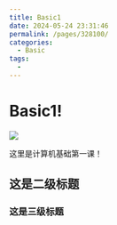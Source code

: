 ```yaml
---
title: Basic1
date: 2024-05-24 23:31:46
permalink: /pages/328100/
categories:
  - Basic
tags:
  - 
---
```

# Basic1!

![](/starve.png)

这里是计算机基础第一课！



## 这是二级标题



### 这是三级标题
